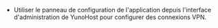 * Utiliser le panneau de configuration de l'application depuis l'interface d'administration de YunoHost pour configurer des connexions VPN.
